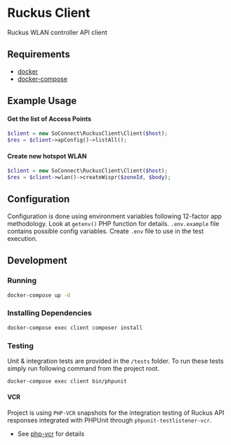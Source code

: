 Ruckus Client
===============
Ruckus WLAN controller API client

Requirements
------------
* [docker](https://www.docker.com/)
* [docker-compose](https://docs.docker.com/compose/install/) 

Example Usage
-------
#### Get the list of Access Points
```php
$client = new SoConnect\RuckusClient\Client($host);
$res = $client->apConfig()->listAll();
```

#### Create new hotspot WLAN
```php
$client = new SoConnect\RuckusClient\Client($host);
$res = $client->wlan()->createWispr($zoneId, $body);
```

Configuration 
-------
Configuration is done using environment variables following 12-factor app methodology. Look at `getenv()` PHP function for details.
`.env.example` file contains possible config variables. Create `.env` file to use in the test execution.

Development
-------
### Running
```bash
docker-compose up -d
```

### Installing Dependencies
```bash
docker-compose exec client composer install
```

### Testing
Unit & integration tests are provided in the `/tests` folder. To run these tests simply run following command from the project root.

```bash
docker-compose exec client bin/phpunit
```

#### VCR
Project is using `PHP-VCR` snapshots for the integration testing of Ruckus API responses integrated with PHPUnit through `phpunit-testlistener-vcr`.
* See [php-vcr](https://github.com/php-vcr/php-vcr) for details
